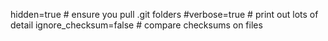 hidden=true # ensure you pull .git folders
#verbose=true # print out lots of detail
ignore_checksum=false # compare checksums on files
